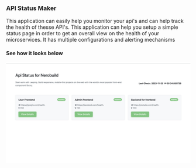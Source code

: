 ### API Status Maker

This application can easily help you monitor your api's and can help track the health of thesse API's.
This application can help you setup a simple status page in order to get an overall view on the health of your microservices.
It has multiple configurations and alerting mechanisms

#### See how it looks below

![Alt text](./screenshots/home.png?raw=true)